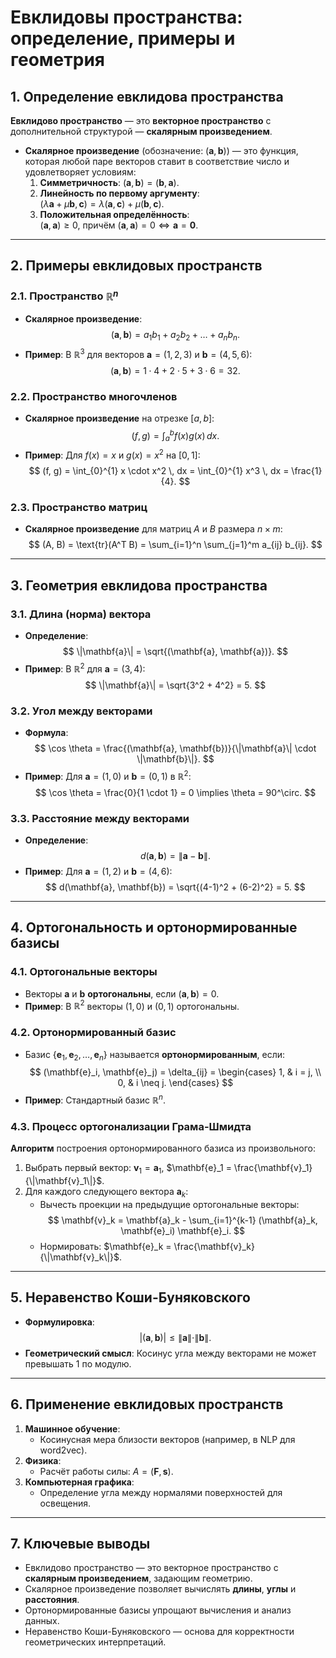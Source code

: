 # Евклидовы пространства: определение, примеры и геометрия

## 1. **Определение евклидова пространства**
**Евклидово пространство** — это **векторное пространство** с дополнительной структурой — **скалярным произведением**.  
- **Скалярное произведение** (обозначение: $(\mathbf{a}, \mathbf{b})$) — это функция, которая любой паре векторов ставит в соответствие число и удовлетворяет условиям:  
  1. **Симметричность**: $(\mathbf{a}, \mathbf{b}) = (\mathbf{b}, \mathbf{a})$.  
  2. **Линейность по первому аргументу**:  
     $(\lambda \mathbf{a} + \mu \mathbf{b}, \mathbf{c}) = \lambda (\mathbf{a}, \mathbf{c}) + \mu (\mathbf{b}, \mathbf{c})$.  
  3. **Положительная определённость**:  
     $(\mathbf{a}, \mathbf{a}) \geq 0$, причём $(\mathbf{a}, \mathbf{a}) = 0 \iff \mathbf{a} = \mathbf{0}$.  

---

## 2. **Примеры евклидовых пространств**
### 2.1. Пространство $\mathbb{R}^n$
- **Скалярное произведение**:  
  $$
  (\mathbf{a}, \mathbf{b}) = a_1 b_1 + a_2 b_2 + \ldots + a_n b_n.
  $$  
- **Пример**: В $\mathbb{R}^3$ для векторов $\mathbf{a} = (1, 2, 3)$ и $\mathbf{b} = (4, 5, 6)$:  
  $$
  (\mathbf{a}, \mathbf{b}) = 1 \cdot 4 + 2 \cdot 5 + 3 \cdot 6 = 32.
  $$

### 2.2. Пространство многочленов
- **Скалярное произведение** на отрезке $[a, b]$:  
  $$
  (f, g) = \int_{a}^{b} f(x) g(x) \, dx.
  $$  
- **Пример**: Для $f(x) = x$ и $g(x) = x^2$ на $[0, 1]$:  
  $$
  (f, g) = \int_{0}^{1} x \cdot x^2 \, dx = \int_{0}^{1} x^3 \, dx = \frac{1}{4}.
  $$

### 2.3. Пространство матриц
- **Скалярное произведение** для матриц $A$ и $B$ размера $n \times m$:  
  $$
  (A, B) = \text{tr}(A^T B) = \sum_{i=1}^n \sum_{j=1}^m a_{ij} b_{ij}.
  $$

---

## 3. **Геометрия евклидова пространства**
### 3.1. Длина (норма) вектора
- **Определение**:  
  $$
  \|\mathbf{a}\| = \sqrt{(\mathbf{a}, \mathbf{a})}.
  $$  
- **Пример**: В $\mathbb{R}^2$ для $\mathbf{a} = (3, 4)$:  
  $$
  \|\mathbf{a}\| = \sqrt{3^2 + 4^2} = 5.
  $$

### 3.2. Угол между векторами
- **Формула**:  
  $$
  \cos \theta = \frac{(\mathbf{a}, \mathbf{b})}{\|\mathbf{a}\| \cdot \|\mathbf{b}\|}.
  $$  
- **Пример**: Для $\mathbf{a} = (1, 0)$ и $\mathbf{b} = (0, 1)$ в $\mathbb{R}^2$:  
  $$
  \cos \theta = \frac{0}{1 \cdot 1} = 0 \implies \theta = 90^\circ.
  $$

### 3.3. Расстояние между векторами
- **Определение**:  
  $$
  d(\mathbf{a}, \mathbf{b}) = \|\mathbf{a} - \mathbf{b}\|.
  $$  
- **Пример**: Для $\mathbf{a} = (1, 2)$ и $\mathbf{b} = (4, 6)$:  
  $$
  d(\mathbf{a}, \mathbf{b}) = \sqrt{(4-1)^2 + (6-2)^2} = 5.
  $$

---

## 4. **Ортогональность и ортонормированные базисы**
### 4.1. Ортогональные векторы
- Векторы $\mathbf{a}$ и $\mathbf{b}$ **ортогональны**, если $(\mathbf{a}, \mathbf{b}) = 0$.  
- **Пример**: В $\mathbb{R}^2$ векторы $(1, 0)$ и $(0, 1)$ ортогональны.

### 4.2. Ортонормированный базис
- Базис $\{\mathbf{e}_1, \mathbf{e}_2, \ldots, \mathbf{e}_n\}$ называется **ортонормированным**, если:  
  $$
  (\mathbf{e}_i, \mathbf{e}_j) = \delta_{ij} = 
  \begin{cases} 
  1, & i = j, \\
  0, & i \neq j.
  \end{cases}
  $$  
- **Пример**: Стандартный базис $\mathbb{R}^n$.

### 4.3. Процесс ортогонализации Грама-Шмидта
**Алгоритм** построения ортонормированного базиса из произвольного:  
1. Выбрать первый вектор: $\mathbf{v}_1 = \mathbf{a}_1$, $\mathbf{e}_1 = \frac{\mathbf{v}_1}{\|\mathbf{v}_1\|}$.  
2. Для каждого следующего вектора $\mathbf{a}_k$:  
   - Вычесть проекции на предыдущие ортогональные векторы:  
     $$
     \mathbf{v}_k = \mathbf{a}_k - \sum_{i=1}^{k-1} (\mathbf{a}_k, \mathbf{e}_i) \mathbf{e}_i.
     $$  
   - Нормировать: $\mathbf{e}_k = \frac{\mathbf{v}_k}{\|\mathbf{v}_k\|}$.  

---

## 5. **Неравенство Коши-Буняковского**
- **Формулировка**:  
  $$
  |(\mathbf{a}, \mathbf{b})| \leq \|\mathbf{a}\| \cdot \|\mathbf{b}\|.
  $$  
- **Геометрический смысл**: Косинус угла между векторами не может превышать 1 по модулю.

---

## 6. **Применение евклидовых пространств**
1. **Машинное обучение**:  
   - Косинусная мера близости векторов (например, в NLP для word2vec).  
2. **Физика**:  
   - Расчёт работы силы: $A = (\mathbf{F}, \mathbf{s})$.  
3. **Компьютерная графика**:  
   - Определение угла между нормалями поверхностей для освещения.

---

## 7. **Ключевые выводы**
- Евклидово пространство — это векторное пространство с **скалярным произведением**, задающим геометрию.  
- Скалярное произведение позволяет вычислять **длины**, **углы** и **расстояния**.  
- Ортонормированные базисы упрощают вычисления и анализ данных.  
- Неравенство Коши-Буняковского — основа для корректности геометрических интерпретаций.